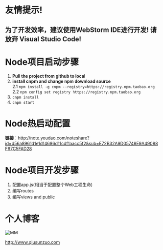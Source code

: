 # 友情提示!
## 为了开发效率，建议使用WebStorm IDE进行开发! 请放弃 Visual Studio Code!
  
    
# Node项目启动步骤
1. **Pull the project from github to local** 
2. **install cnpm and change npm download source**  
2.1 `npm install -g cnpm --registry=https://registry.npm.taobao.org  `  
2.2 `npm config set registry https://registry.npm.taobao.org`  
3. `cnpm install`
4. `cnpm start`  
# Node热启动配置
**链接**：http://note.youdao.com/noteshare?id=d56a8961d1e1d14686d11cdf1aacc5f2&sub=E72B32A9D05748E9A49088F67C5FAD28  

# Node项目开发步骤
1. 配置app.js(相当于配置整个Web工程生命)
2. 编写routes 
3. 编写views and public
# 个人博客
![MM](http://qiusunzuo.com/wp-content/uploads/2020/10/109_34836.jpg)  

http://www.qiusunzuo.com